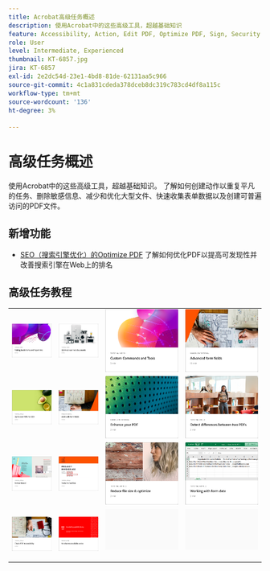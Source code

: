 ```yaml
---
title: Acrobat高级任务概述
description: 使用Acrobat中的这些高级工具，超越基础知识
feature: Accessibility, Action, Edit PDF, Optimize PDF, Sign, Security
role: User
level: Intermediate, Experienced
thumbnail: KT-6857.jpg
jira: KT-6857
exl-id: 2e2dc54d-23e1-4bd8-81de-62131aa5c966
source-git-commit: 4c1a831cdeda378dceb8dc319c783cd4df8a115c
workflow-type: tm+mt
source-wordcount: '136'
ht-degree: 3%

---
```


# 高级任务概述

使用Acrobat中的这些高级工具，超越基础知识。 了解如何创建动作以重复平凡的任务、删除敏感信息、减少和优化大型文件、快速收集表单数据以及创建可普遍访问的PDF文件。

## 新增功能

* [SEO（搜索引擎优化）的Optimize PDF](optimizeseo.md)
了解如何优化PDF以提高可发现性并改善搜索引擎在Web上的排名

## 高级任务教程

<table style="table-layout:fixed">
<tr>
  <td>
    <a href="bookmarks.md">
      <img alt="添加书签和超链接" src="../assets/bookmarks.png" />
    </a>
  </td>
  <td>
    <a href="optimizescan.md">
      <img alt="优化扫描的文档" src="../assets/optimize.png" />
    </a>
  </td>
  <td>
    <a href="custom.md">
      <img alt="自定义命令和工具" src="../assets/custom-commands.png" />
    </a>
  </td>
  <td>
    <a href="advancedforms.md">
      <img alt="高级表单字段" src="../assets/advanced-forms.png" />
    </a>
  </td>
</tr>
<tr>
 <td>
    <a href="optimizeseo.md">
      <img alt="用于SEO（搜索引擎优化）的Optimize PDF" src="../assets/seo.png" />
    </a>
  </td>
  <td>
    <a href="workforms.md">
      <img alt="处理表单域" src="../assets/work-forms.png" />
    </a>
  </td>
  <td>
    <a href="enhance.md">
      <img alt="增强您的PDF" src="../assets/enhance.png" />
    </a>
  </td>
 <td>
    <a href="compare.md">
      <img alt="检测两个PDF之间的差异" src="../assets/compare.png" />
    </a>
  </td>
</tr>
<tr>
  <td>
    <a href="action.md">
      <img alt="Action Wizard" src="../assets/action-wizard.png" />
    </a>
  </td>
  <td>
    <a href="redact.md">
      <img alt="标记密文并进行整理" src="../assets/redact.png" />
    </a>
  </td>
 <td>
    <a href="reduce.md">
      <img alt="减小文件大小并进行优化" src="../assets/reduce.png" />
    </a>
  </td>
  <td>
    <a href="formdata.md">
      <img alt="Action Wizard" src="../assets/form-data.png" />
    </a>
  </td>
</tr>
<tr>
 <td>
    <a href="accessibility.md">
      <img alt="检查PDF辅助功能" src="../assets/accessibility.png" />
    </a>
  </td>
 <td>
    <a href="accessibility-series.md">
      <img alt="准备可访问的PDF文件" src="../assets/accessibility-series.png" />
    </a>
  </td>
  <td>
   <img alt="间隔物" src="../assets/Grayspacer.png" />
    <div>
    <br>
  </td> 
  <td>
   <img alt="间隔物" src="../assets/Grayspacer.png" />
    <div>
    <br>
  </td>  
</tr>
</table>
